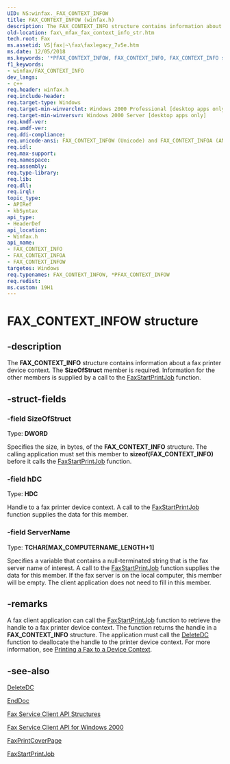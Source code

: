```yaml
---
UID: NS:winfax._FAX_CONTEXT_INFOW
title: FAX_CONTEXT_INFOW (winfax.h)
description: The FAX_CONTEXT_INFO structure contains information about a fax printer device context. The SizeOfStruct member is required. Information for the other members is supplied by a call to the FaxStartPrintJob function.
old-location: fax\_mfax_fax_context_info_str.htm
tech.root: Fax
ms.assetid: VS|fax|~\fax\faxlegacy_7v5e.htm
ms.date: 12/05/2018
ms.keywords: '*PFAX_CONTEXT_INFOW, FAX_CONTEXT_INFO, FAX_CONTEXT_INFO structure [Fax Service], FAX_CONTEXT_INFOA, FAX_CONTEXT_INFOW, PFAX_CONTEXT_INFO, PFAX_CONTEXT_INFO structure pointer [Fax Service], _mfax_fax_context_info_str, fax._mfax_fax_context_info_str, winfax/FAX_CONTEXT_INFO, winfax/FAX_CONTEXT_INFOA, winfax/FAX_CONTEXT_INFOW, winfax/PFAX_CONTEXT_INFO'
f1_keywords:
- winfax/FAX_CONTEXT_INFO
dev_langs:
- c++
req.header: winfax.h
req.include-header: 
req.target-type: Windows
req.target-min-winverclnt: Windows 2000 Professional [desktop apps only]
req.target-min-winversvr: Windows 2000 Server [desktop apps only]
req.kmdf-ver: 
req.umdf-ver: 
req.ddi-compliance: 
req.unicode-ansi: FAX_CONTEXT_INFOW (Unicode) and FAX_CONTEXT_INFOA (ANSI)
req.idl: 
req.max-support: 
req.namespace: 
req.assembly: 
req.type-library: 
req.lib: 
req.dll: 
req.irql: 
topic_type:
- APIRef
- kbSyntax
api_type:
- HeaderDef
api_location:
- Winfax.h
api_name:
- FAX_CONTEXT_INFO
- FAX_CONTEXT_INFOA
- FAX_CONTEXT_INFOW
targetos: Windows
req.typenames: FAX_CONTEXT_INFOW, *PFAX_CONTEXT_INFOW
req.redist: 
ms.custom: 19H1
---
```


# FAX_CONTEXT_INFOW structure


## -description


The <b>FAX_CONTEXT_INFO</b> structure contains information about a fax printer device context. The <b>SizeOfStruct</b> member is required. Information for the other members is supplied by a call to the <a href="https://docs.microsoft.com/previous-versions/windows/desktop/api/winfax/nf-winfax-faxstartprintjoba">FaxStartPrintJob</a> function.


## -struct-fields




### -field SizeOfStruct

Type: <b>DWORD</b>

Specifies the size, in bytes, of the <b>FAX_CONTEXT_INFO</b> structure. The calling application must set this member to <b>sizeof(FAX_CONTEXT_INFO)</b> before it calls the <a href="https://docs.microsoft.com/previous-versions/windows/desktop/api/winfax/nf-winfax-faxstartprintjoba">FaxStartPrintJob</a> function.


### -field hDC

Type: <b>HDC</b>

Handle to a fax printer device context. A call to the <a href="https://docs.microsoft.com/previous-versions/windows/desktop/api/winfax/nf-winfax-faxstartprintjoba">FaxStartPrintJob</a> function supplies the data for this member.


### -field ServerName

Type: <b>TCHAR[MAX_COMPUTERNAME_LENGTH+1]</b>

Specifies a variable that contains a null-terminated string that is the fax server name of interest. A call to the <a href="https://docs.microsoft.com/previous-versions/windows/desktop/api/winfax/nf-winfax-faxstartprintjoba">FaxStartPrintJob</a> function supplies the data for this member. If the fax server is on the local computer, this member will be empty. The client application does not need to fill in this member.


## -remarks



A fax client application can call the <a href="https://docs.microsoft.com/previous-versions/windows/desktop/api/winfax/nf-winfax-faxstartprintjoba">FaxStartPrintJob</a> function to retrieve the handle to a fax printer device context. The function returns the handle in a <b>FAX_CONTEXT_INFO</b> structure. The application must call the <a href="https://docs.microsoft.com/windows/desktop/api/wingdi/nf-wingdi-deletedc">DeleteDC</a> function to deallocate the handle to the printer device context. For more information, see <a href="https://docs.microsoft.com/previous-versions/windows/desktop/fax/-mfax-printing-a-fax-to-a-device-context">Printing a Fax to a Device Context</a>.




## -see-also




<a href="https://docs.microsoft.com/windows/desktop/api/wingdi/nf-wingdi-deletedc">DeleteDC</a>



<a href="https://docs.microsoft.com/windows/desktop/api/wingdi/nf-wingdi-enddoc">EndDoc</a>



<a href="https://docs.microsoft.com/previous-versions/windows/desktop/fax/-mfax-fax-service-client-api-structures">Fax Service Client API Structures</a>



<a href="https://docs.microsoft.com/previous-versions/windows/desktop/fax/-mfax-fax-service-client-api-for-windows-2000">Fax Service Client API for Windows 2000</a>



<a href="https://docs.microsoft.com/previous-versions/windows/desktop/api/winfax/nf-winfax-faxprintcoverpagea">FaxPrintCoverPage</a>



<a href="https://docs.microsoft.com/previous-versions/windows/desktop/api/winfax/nf-winfax-faxstartprintjoba">FaxStartPrintJob</a>
 

 

